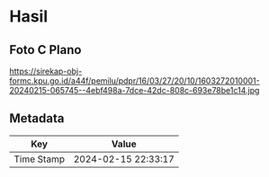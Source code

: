 # Hasil

## Foto C Plano

https://sirekap-obj-formc.kpu.go.id/a44f/pemilu/pdpr/16/03/27/20/10/1603272010001-20240215-065745--4ebf498a-7dce-42dc-808c-693e78be1c14.jpg


## Metadata

| Key        | Value               |
| ---------- | ------------------- |
| Time Stamp | 2024-02-15 22:33:17 |



